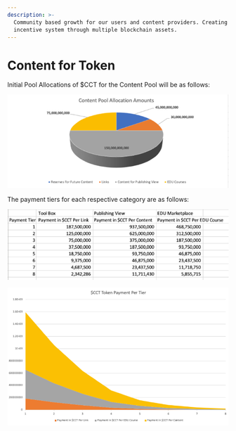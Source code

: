 ```yaml
---
description: >-
  Community based growth for our users and content providers. Creating a unique
  incentive system through multiple blockchain assets.
---
```


# Content for Token

Initial Pool Allocations of $CCT for the Content Pool will be as follows:

![](../../.gitbook/assets/P8254icture1.png)

The payment tiers for each respective category are as follows:

![](../../.gitbook/assets/P777icture1.png)

![](../../.gitbook/assets/Pictur36543e1.png)
